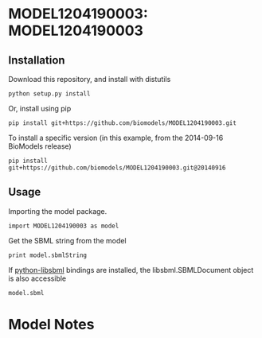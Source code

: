 # MODEL1204190003: MODEL1204190003

## Installation

Download this repository, and install with distutils

`python setup.py install`

Or, install using pip

`pip install git+https://github.com/biomodels/MODEL1204190003.git`

To install a specific version (in this example, from the 2014-09-16 BioModels release)

`pip install git+https://github.com/biomodels/MODEL1204190003.git@20140916`

## Usage

Importing the model package.

`import MODEL1204190003 as model`

Get the SBML string from the model

`print model.sbmlString`

If [python-libsbml](https://pypi.python.org/pypi/python-libsbml) bindings are
installed, the libsbml.SBMLDocument object is also accessible

`model.sbml`


# Model Notes



